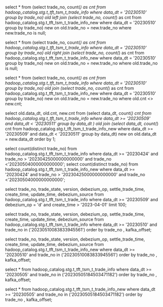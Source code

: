 select * from (select trade_no, count(*) as cnt from hadoop_catalog.stg.t_tft_tsm_t_trade_info where data_dt = '20230510' group by trade_no) old
left join
(select trade_no, count(*) as cnt from hadoop_catalog.stg.t_tft_tsm_t_trade_info_new where data_dt = '20230510' group by trade_no) new
on old.trade_no = new.trade_no where new.trade_no is null;  

select * from (select trade_no, count(*) as cnt from hadoop_catalog.stg.t_tft_tsm_t_trade_info where data_dt = '20230510' group by trade_no) old
right join
(select trade_no, count(*) as cnt from hadoop_catalog.stg.t_tft_tsm_t_trade_info_new where data_dt = '20230510' group by trade_no) new
on old.trade_no = new.trade_no where old.trade_no is null;

select * from (select trade_no, count(*) as cnt from hadoop_catalog.stg.t_tft_tsm_t_trade_info where data_dt = '20230510' group by trade_no) old
join
(select trade_no, count(*) as cnt from hadoop_catalog.stg.t_tft_tsm_t_trade_info_new where data_dt = '20230510' group by trade_no) new
on old.trade_no = new.trade_no where old.cnt <> new.cnt;

select old.data_dt, old.cnt, new.cnt from 
(select data_dt,  count(*) cnt from hadoop_catalog.stg.t_tft_tsm_t_trade_info 
  where data_dt >= '20230509' and data_dt < '20230511' group by data_dt ) old join 
(select data_dt,  count(*) cnt from hadoop_catalog.stg.t_tft_tsm_t_trade_info_new 
  where data_dt >= '20230509' and data_dt < '20230511' group by data_dt) new
on old.data_dt = new.data_dt order by 1; 

select count(distinct trade_no) from hadoop_catalog.stg.t_tft_tsm_t_trade_info where data_dt >= '20230424' and trade_no > '20230425000000000000' and trade_no <'20230504000000000000';
select count(distinct trade_no) from hadoop_catalog.stg.t_tft_tsm_t_trade_info_new where data_dt >= '20230424' and trade_no > '20230425000000000000' and trade_no <'20230504000000000000';

select trade_no, trade_state, version, debezium_op, settle_trade_time, create_time, update_time, debezium_source
 from hadoop_catalog.stg.t_tft_tsm_t_trade_info 
 where data_dt >= '20230509' and debezium_op = 'd' and create_time > '2023-04-01' limit 100;

select trade_no, trade_state, version, debezium_op, settle_trade_time, create_time, update_time, debezium_source
 from hadoop_catalog.stg.t_tft_tsm_t_trade_info 
 where data_dt >= '20230510' and trade_no in ('20230510083833945561') order by trade_no , kafka_offset;

select trade_no, trade_state, version, debezium_op, settle_trade_time, create_time, update_time, debezium_source
 from hadoop_catalog.stg.t_tft_tsm_t_trade_info_new 
 where data_dt >= '20230510' and trade_no in ('20230510083833945561') order by trade_no , kafka_offset;

select * 
 from hadoop_catalog.stg.t_tft_tsm_t_trade_info 
 where data_dt >= '20230505' and trade_no in ('20230505184503471182') order by trade_no , kafka_offset;

select * 
 from hadoop_catalog.stg.t_tft_tsm_t_trade_info_new 
 where data_dt >= '20230505' and trade_no in ('20230505184503471182') order by trade_no , kafka_offset;